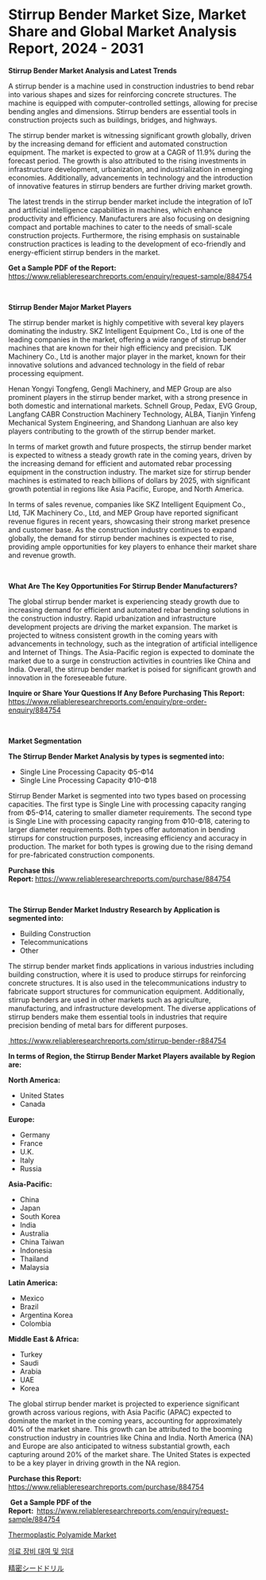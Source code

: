 <p><h1>Stirrup Bender Market Size, Market Share and Global Market Analysis Report, 2024 - 2031</h1></p><p><strong>Stirrup Bender Market Analysis and Latest Trends</strong></p>
<p><p>A stirrup bender is a machine used in construction industries to bend rebar into various shapes and sizes for reinforcing concrete structures. The machine is equipped with computer-controlled settings, allowing for precise bending angles and dimensions. Stirrup benders are essential tools in construction projects such as buildings, bridges, and highways.</p><p>The stirrup bender market is witnessing significant growth globally, driven by the increasing demand for efficient and automated construction equipment. The market is expected to grow at a CAGR of 11.9% during the forecast period. The growth is also attributed to the rising investments in infrastructure development, urbanization, and industrialization in emerging economies. Additionally, advancements in technology and the introduction of innovative features in stirrup benders are further driving market growth.</p><p>The latest trends in the stirrup bender market include the integration of IoT and artificial intelligence capabilities in machines, which enhance productivity and efficiency. Manufacturers are also focusing on designing compact and portable machines to cater to the needs of small-scale construction projects. Furthermore, the rising emphasis on sustainable construction practices is leading to the development of eco-friendly and energy-efficient stirrup benders in the market.</p></p>
<p><strong>Get a Sample PDF of the Report:&nbsp;</strong> <a href="https://www.reliableresearchreports.com/enquiry/request-sample/884754">https://www.reliableresearchreports.com/enquiry/request-sample/884754</a></p>
<p>&nbsp;</p>
<p><strong>Stirrup Bender Major Market Players</strong></p>
<p><p>The stirrup bender market is highly competitive with several key players dominating the industry. SKZ Intelligent Equipment Co., Ltd is one of the leading companies in the market, offering a wide range of stirrup bender machines that are known for their high efficiency and precision. TJK Machinery Co., Ltd is another major player in the market, known for their innovative solutions and advanced technology in the field of rebar processing equipment.</p><p>Henan Yongyi Tongfeng, Gengli Machinery, and MEP Group are also prominent players in the stirrup bender market, with a strong presence in both domestic and international markets. Schnell Group, Pedax, EVG Group, Langfang CABR Construction Machinery Technology, ALBA, Tianjin Yinfeng Mechanical System Engineering, and Shandong Lianhuan are also key players contributing to the growth of the stirrup bender market.</p><p>In terms of market growth and future prospects, the stirrup bender market is expected to witness a steady growth rate in the coming years, driven by the increasing demand for efficient and automated rebar processing equipment in the construction industry. The market size for stirrup bender machines is estimated to reach billions of dollars by 2025, with significant growth potential in regions like Asia Pacific, Europe, and North America.</p><p>In terms of sales revenue, companies like SKZ Intelligent Equipment Co., Ltd, TJK Machinery Co., Ltd, and MEP Group have reported significant revenue figures in recent years, showcasing their strong market presence and customer base. As the construction industry continues to expand globally, the demand for stirrup bender machines is expected to rise, providing ample opportunities for key players to enhance their market share and revenue growth.</p></p>
<p>&nbsp;</p>
<p><strong>What Are The Key Opportunities For Stirrup Bender Manufacturers?</strong></p>
<p><p>The global stirrup bender market is experiencing steady growth due to increasing demand for efficient and automated rebar bending solutions in the construction industry. Rapid urbanization and infrastructure development projects are driving the market expansion. The market is projected to witness consistent growth in the coming years with advancements in technology, such as the integration of artificial intelligence and Internet of Things. The Asia-Pacific region is expected to dominate the market due to a surge in construction activities in countries like China and India. Overall, the stirrup bender market is poised for significant growth and innovation in the foreseeable future.</p></p>
<p><strong>Inquire or Share Your Questions If Any Before Purchasing This Report:</strong> <a href="https://www.reliableresearchreports.com/enquiry/pre-order-enquiry/884754">https://www.reliableresearchreports.com/enquiry/pre-order-enquiry/884754</a></p>
<p>&nbsp;</p>
<p><strong>Market Segmentation</strong></p>
<p><strong>The Stirrup Bender Market Analysis by types is segmented into:</strong></p>
<p><ul><li>Single Line Processing Capacity Ф5-Ф14</li><li>Single Line Processing Capacity Ф10-Ф18</li></ul></p>
<p><p>Stirrup Bender Market is segmented into two types based on processing capacities. The first type is Single Line with processing capacity ranging from Ф5-Ф14, catering to smaller diameter requirements. The second type is Single Line with processing capacity ranging from Ф10-Ф18, catering to larger diameter requirements. Both types offer automation in bending stirrups for construction purposes, increasing efficiency and accuracy in production. The market for both types is growing due to the rising demand for pre-fabricated construction components.</p></p>
<p><strong>Purchase this Report:&nbsp;</strong><a href="https://www.reliableresearchreports.com/purchase/884754">https://www.reliableresearchreports.com/purchase/884754</a></p>
<p>&nbsp;</p>
<p><strong>The Stirrup Bender Market Industry Research by Application is segmented into:</strong></p>
<p><ul><li>Building Construction</li><li>Telecommunications</li><li>Other</li></ul></p>
<p><p>The stirrup bender market finds applications in various industries including building construction, where it is used to produce stirrups for reinforcing concrete structures. It is also used in the telecommunications industry to fabricate support structures for communication equipment. Additionally, stirrup benders are used in other markets such as agriculture, manufacturing, and infrastructure development. The diverse applications of stirrup benders make them essential tools in industries that require precision bending of metal bars for different purposes.</p></p>
<p><a href="https://www.reliableresearchreports.com/stirrup-bender-r884754">&nbsp;https://www.reliableresearchreports.com/stirrup-bender-r884754</a></p>
<p><strong>In terms of Region, the Stirrup Bender Market Players available by Region are:</strong></p>
<p>
    <p> <strong> North America: </strong>
        <ul>
            <li>United States</li>
            <li>Canada</li>
        </ul>
        </p> 
    <p> <strong> Europe: </strong>
        <ul>
            <li>Germany</li>
            <li>France</li>
            <li>U.K.</li>
            <li>Italy</li>
            <li>Russia</li>
        </ul>
        </p> 
    <p> <strong> Asia-Pacific: </strong>
        <ul>
            <li>China</li>
            <li>Japan</li>
            <li>South Korea</li>
            <li>India</li>
            <li>Australia</li>
            <li>China Taiwan</li>
            <li>Indonesia</li>
            <li>Thailand</li>
            <li>Malaysia</li>
        </ul>
        </p> 
    <p> <strong> Latin America: </strong>
        <ul>
            <li>Mexico</li>
            <li>Brazil</li>
            <li>Argentina Korea</li>
            <li>Colombia</li>
        </ul>
        </p> 
    <p> <strong> Middle East & Africa: </strong>
        <ul>
            <li>Turkey</li>
            <li>Saudi</li>
            <li>Arabia</li>
            <li>UAE</li>
            <li>Korea</li>
        </ul>
    </p>
    </p>
<p><p>The global stirrup bender market is projected to experience significant growth across various regions, with Asia Pacific (APAC) expected to dominate the market in the coming years, accounting for approximately 40% of the market share. This growth can be attributed to the booming construction industry in countries like China and India. North America (NA) and Europe are also anticipated to witness substantial growth, each capturing around 20% of the market share. The United States is expected to be a key player in driving growth in the NA region.</p></p>
<p><strong>Purchase this Report: </strong><a href="https://www.reliableresearchreports.com/purchase/884754">https://www.reliableresearchreports.com/purchase/884754</a></p>
<p>&nbsp;<strong>Get a Sample PDF of the Report:&nbsp;&nbsp;</strong><a href="https://www.reliableresearchreports.com/enquiry/request-sample/884754">https://www.reliableresearchreports.com/enquiry/request-sample/884754</a></p>
<p><strong></strong></p>
<p><p><a href="https://frill-swim-3cd.notion.site/Thermoplastic-Polyamide-Market-Dynamics-2024-2031-Also-about-Its-Market-Trends-Projections-and-Op-3a33808836fc480bb3bbabae1dfbaaeb">Thermoplastic Polyamide Market</a></p><p><a href="https://medium.com/@genius6587678/%EC%9D%98%EB%A3%8C-%EC%9E%A5%EB%B9%84-%EC%9E%84%EB%8C%80-%EB%B0%8F-%EC%9E%84%EB%8C%80-%EC%8B%9C%EC%9E%A5-%EB%B3%B4%EA%B3%A0%EC%84%9C%EB%8A%94%EC%9D%B4-%EC%8B%9C%EC%9E%A5%EC%9D%98-%EC%B5%9C%EC%8B%A0-%EC%B6%94%EC%84%B8-%EB%B0%8F-%EC%84%B1%EC%9E%A5-%EA%B8%B0%ED%9A%8C%EB%A5%BC-%EB%B3%B4%EC%97%AC%EC%A4%8D%EB%8B%88%EB%8B%A4-13b6ac9beb12">의료 장비 대여 및 임대</a></p><p><a href="https://medium.com/@thomasbaker655/%E3%83%97%E3%83%AC%E3%82%B7%E3%82%B8%E3%83%A7%E3%83%B3%E3%82%B7%E3%83%BC%E3%83%89%E3%83%89%E3%83%AA%E3%83%AB%E5%B8%82%E5%A0%B4%E3%81%AE%E5%88%86%E6%9E%90-%E3%82%B0%E3%83%AD%E3%83%BC%E3%83%90%E3%83%AB%E7%94%A3%E6%A5%AD%E3%81%AE%E5%B1%95%E6%9C%9B%E3%81%A8%E4%BA%88%E6%B8%AC-2024%E5%B9%B4%E3%81%8B%E3%82%892031%E5%B9%B4%E3%81%BE%E3%81%A7-689eafb8a1f6">精密シードドリル</a></p></p>